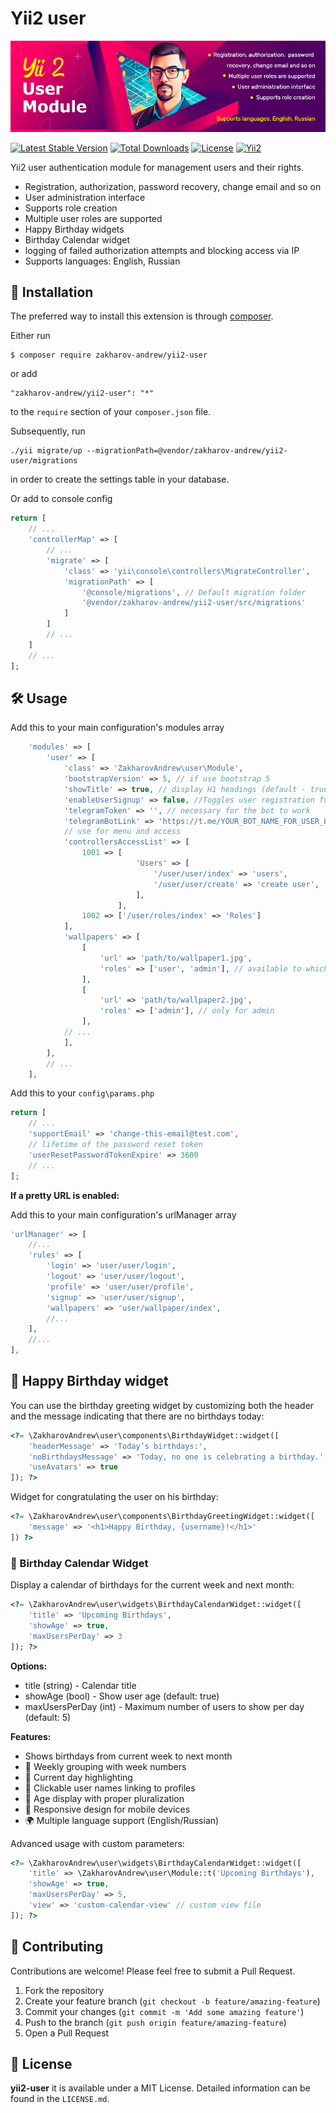 # Yii2 user

![Yii2 user module by Zakharov Andrey](docs/img/yii-2-user-module-Zakharov-Andrey.png)

[![Latest Stable Version](https://poser.pugx.org/zakharov-andrew/yii2-user/v/stable)](https://packagist.org/packages/zakharov-andrew/yii2-user)
[![Total Downloads](https://poser.pugx.org/zakharov-andrew/yii2-user/downloads)](https://packagist.org/packages/zakharov-andrew/yii2-user)
[![License](https://poser.pugx.org/zakharov-andrew/yii2-user/license)](https://packagist.org/packages/zakharov-andrew/yii2-user)
[![Yii2](https://img.shields.io/badge/Powered_by-Yii_Framework-green.svg?style=flat)](http://www.yiiframework.com/)

Yii2 user authentication module for management users and their rights.

- Registration, authorization, password recovery, change email and so on
- User administration interface
- Supports role creation
- Multiple user roles are supported
- Happy Birthday widgets
- Birthday Calendar widget
- logging of failed authorization attempts and blocking access via IP
- Supports languages: English, Russian

## 🚀 Installation

The preferred way to install this extension is through [composer](http://getcomposer.org/download/).

Either run

```
$ composer require zakharov-andrew/yii2-user
```
or add

```
"zakharov-andrew/yii2-user": "*"
```

to the ```require``` section of your ```composer.json``` file.

Subsequently, run

```
./yii migrate/up --migrationPath=@vendor/zakharov-andrew/yii2-user/migrations
```

in order to create the settings table in your database.

Or add to console config

```php
return [
    // ...
    'controllerMap' => [
        // ...
        'migrate' => [
            'class' => 'yii\console\controllers\MigrateController',
            'migrationPath' => [
                '@console/migrations', // Default migration folder
                '@vendor/zakharov-andrew/yii2-user/src/migrations'
            ]
        ]
        // ...
    ]
    // ...
];
```

## 🛠 Usage

Add this to your main configuration's modules array

```php
    'modules' => [
        'user' => [
            'class' => 'ZakharovAndrew\user\Module',
            'bootstrapVersion' => 5, // if use bootstrap 5
            'showTitle' => true, // display H1 headings (default - true)
            'enableUserSignup' => false, //Toggles user registration functionality (default - false)
            'telegramToken' => '', // necessary for the bot to work
            'telegramBotLink' => 'https://t.me/YOUR_BOT_NAME_FOR_USER_LINK', //change!
            // use for menu and access
            'controllersAccessList' => [
                1001 => [
                            'Users' => [
                                '/user/user/index' => 'users',
                                '/user/user/create' => 'create user',
                            ],
                        ], 
                1002 => ['/user/roles/index' => 'Roles']
            ],
            'wallpapers' => [
                [
                    'url' => 'path/to/wallpaper1.jpg',
                    'roles' => ['user', 'admin'], // available to which roles
                ],
                [
                    'url' => 'path/to/wallpaper2.jpg',
                    'roles' => ['admin'], // only for admin
                ],
            // ...
            ],
        ],
        // ...
    ],
```

Add this to your ```config\params.php```

```php
return [
    // ...
    'supportEmail' => 'change-this-email@test.com',
    // lifetime of the password reset token
    'userResetPasswordTokenExpire' => 3600
    // ...
];
```

**If a pretty URL is enabled:**

Add this to your main configuration's urlManager array

```php
'urlManager' => [
    //...
    'rules' => [
        'login' => 'user/user/login',
        'logout' => 'user/user/logout',
        'profile' => 'user/user/profile',
        'signup' => 'user/user/signup',
        'wallpapers' => 'user/wallpaper/index',
        //...
    ],
    //...
],
```

## 🎉 Happy Birthday widget

You can use the birthday greeting widget by customizing both the header and the message indicating that there are no birthdays today:

```php
<?= \ZakharovAndrew\user\components\BirthdayWidget::widget([
    'headerMessage' => 'Today’s birthdays:',
    'noBirthdaysMessage' => 'Today, no one is celebrating a birthday.', // or empty
    'useAvatars' => true
]); ?>
```

Widget for congratulating the user on his birthday:

```php
<?= \ZakharovAndrew\user\components\BirthdayGreetingWidget::widget([
    'message' => '<h1>Happy Birthday, {username}!</h1>'
]) ?>
```

### 📅 Birthday Calendar Widget

Display a calendar of birthdays for the current week and next month:

```php
<?= \ZakharovAndrew\user\widgets\BirthdayCalendarWidget::widget([
    'title' => 'Upcoming Birthdays',
    'showAge' => true,
    'maxUsersPerDay' => 3
]); ?>
```

**Options:**
- title (string) - Calendar title
- showAge (bool) - Show user age (default: true)
- maxUsersPerDay (int) - Maximum number of users to show per day (default: 5)

**Features:**

- Shows birthdays from current week to next month
- 📆 Weekly grouping with week numbers
- 🎯 Current day highlighting
- 👥 Clickable user names linking to profiles
- 🔢 Age display with proper pluralization
- 📱 Responsive design for mobile devices
- 🌍 Multiple language support (English/Russian)

Advanced usage with custom parameters:

```php
<?= \ZakharovAndrew\user\widgets\BirthdayCalendarWidget::widget([
    'title' => \ZakharovAndrew\user\Module::t('Upcoming Birthdays'),
    'showAge' => true,
    'maxUsersPerDay' => 5,
    'view' => 'custom-calendar-view' // custom view file
]); ?>
```

## 👥 Contributing

Contributions are welcome! Please feel free to submit a Pull Request.

1. Fork the repository
2. Create your feature branch (`git checkout -b feature/amazing-feature`)
3. Commit your changes (`git commit -m 'Add some amazing feature'`)
4. Push to the branch (`git push origin feature/amazing-feature`)
5. Open a Pull Request

## 📄 License

**yii2-user** it is available under a MIT License. Detailed information can be found in the `LICENSE.md`.
